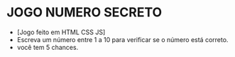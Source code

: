 # JOGO NUMERO SECRETO

- [Jogo feito em HTML CSS JS]
- Escreva um número entre 1 a 10 para verificar se o número está correto.
- você tem 5 chances.
